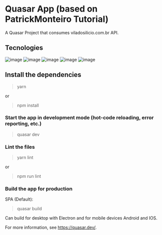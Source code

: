 # Quasar App (based on PatrickMonteiro Tutorial)

A Quasar Project that consumes viladosilicio.com.br API.

## Tecnologies

![image](https://img.shields.io/badge/QUASAR-blue?style=for-the-badge&logo=quasar)
![image](https://img.shields.io/badge/Vue.js-35495E?style=for-the-badge&logo=vue.js&logoColor=4FC08D)
![image](https://img.shields.io/badge/JavaScript-F7DF1E?style=for-the-badge&logo=javascript&logoColor=black)
![image](https://img.shields.io/badge/HTML5-E34F26?style=for-the-badge&logo=html5&logoColor=white)
![image](https://img.shields.io/badge/CSS3-1572B6?style=for-the-badge&logo=css3&logoColor=white)

## Install the dependencies

> yarn

or

> npm install

### Start the app in development mode (hot-code reloading, error reporting, etc.)

> quasar dev

### Lint the files

> yarn lint

or

> npm run lint

### Build the app for production

SPA (Default):
> quasar build

Can build for desktop with Electron and for mobile devices Android and IOS.

For more information, see <https://quasar.dev/>.
